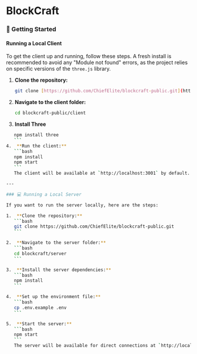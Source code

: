 # BlockCraft
### 🚀 Getting Started

#### Running a Local Client

To get the client up and running, follow these steps. A fresh install is recommended to avoid any "Module not found" errors, as the project relies on specific versions of the `three.js` library.

1.  **Clone the repository:**
    ```bash
    git clone [https://github.com/ChiefElite/blockcraft-public.git](https://github.com/ChiefElite/blockcraft-public.git)
    ```

2.  **Navigate to the client folder:**
    ```bash
    cd blockcraft-public/client
    ```
3. **Install Three**
 ```bash
    npm install three
    ```
4.  **Run the client:**
    ```bash
    npm install
    npm start
    ```
    The client will be available at `http://localhost:3001` by default.

---

### 💻 Running a Local Server

If you want to run the server locally, here are the steps:

1.  **Clone the repository:**
    ```bash
    git clone https://github.com/ChiefElite/blockcraft-public.git
    ```

2.  **Navigate to the server folder:**
    ```bash
    cd blockcraft/server
    ```

3.  **Install the server dependencies:**
    ```bash
    npm install
    ```

4.  **Set up the environment file:**
    ```bash
    cp .env.example .env
    ```

5.  **Start the server:**
    ```bash
    npm start
    ```
    The server will be available for direct connections at `http://localhost:3002`.
